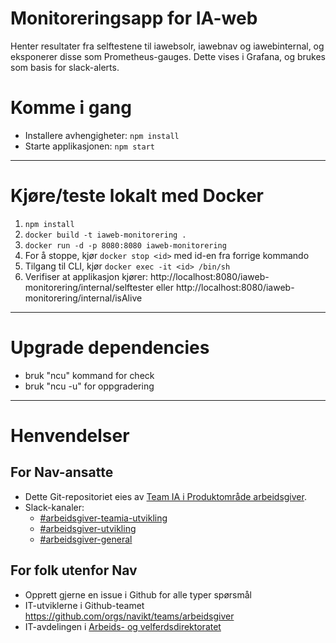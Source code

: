 Monitoreringsapp for IA-web
================

Henter resultater fra selftestene til iawebsolr, iawebnav og iawebinternal, og eksponerer disse som Prometheus-gauges. Dette vises i Grafana, og brukes som basis for slack-alerts.

# Komme i gang

- Installere avhengigheter:  `npm install`
- Starte applikasjonen: `npm start`

---

# Kjøre/teste lokalt med Docker

  1. `npm install`
  2. `docker build -t iaweb-monitorering .`
  3. `docker run -d -p 8080:8080 iaweb-monitorering`
  4. For å stoppe, kjør `docker stop <id>` med id-en fra forrige kommando
  5. Tilgang til CLI, kjør `docker exec -it <id> /bin/sh`
  6. Verifiser at applikasjon kjører: http://localhost:8080/iaweb-monitorering/internal/selftester eller http://localhost:8080/iaweb-monitorering/internal/isAlive

---

# Upgrade dependencies

- bruk "ncu" kommand for check
- bruk "ncu -u" for oppgradering 

---

# Henvendelser

## For Nav-ansatte
* Dette Git-repositoriet eies av [Team IA i Produktområde arbeidsgiver](https://navno.sharepoint.com/sites/intranett-prosjekter-og-utvikling/SitePages/Produktomr%C3%A5de-arbeidsgiver.aspx).
* Slack-kanaler:
    * [#arbeidsgiver-teamia-utvikling](https://nav-it.slack.com/archives/C016KJA7CFK)
    * [#arbeidsgiver-utvikling](https://nav-it.slack.com/archives/CD4MES6BB)
    * [#arbeidsgiver-general](https://nav-it.slack.com/archives/CCM649PDH)

## For folk utenfor Nav
* Opprett gjerne en issue i Github for alle typer spørsmål
* IT-utviklerne i Github-teamet https://github.com/orgs/navikt/teams/arbeidsgiver
* IT-avdelingen i [Arbeids- og velferdsdirektoratet](https://www.nav.no/no/NAV+og+samfunn/Kontakt+NAV/Relatert+informasjon/arbeids-og-velferdsdirektoratet-kontorinformasjon)
